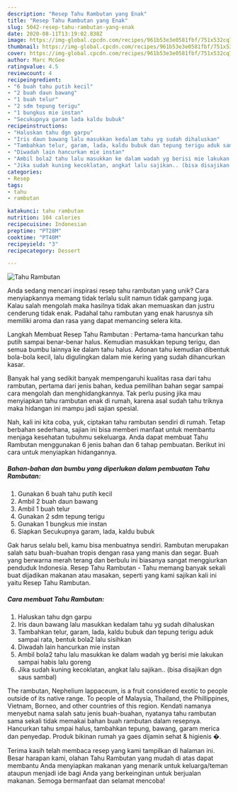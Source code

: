 ```yaml
---
description: "Resep Tahu Rambutan yang Enak"
title: "Resep Tahu Rambutan yang Enak"
slug: 5042-resep-tahu-rambutan-yang-enak
date: 2020-08-11T13:19:02.838Z
image: https://img-global.cpcdn.com/recipes/961b53e3e0581fbf/751x532cq70/tahu-rambutan-foto-resep-utama.jpg
thumbnail: https://img-global.cpcdn.com/recipes/961b53e3e0581fbf/751x532cq70/tahu-rambutan-foto-resep-utama.jpg
cover: https://img-global.cpcdn.com/recipes/961b53e3e0581fbf/751x532cq70/tahu-rambutan-foto-resep-utama.jpg
author: Marc McGee
ratingvalue: 4.5
reviewcount: 4
recipeingredient:
- "6 buah tahu putih kecil"
- "2 buah daun bawang"
- "1 buah telur"
- "2 sdm tepung terigu"
- "1 bungkus mie instan"
- "Secukupnya garam lada kaldu bubuk"
recipeinstructions:
- "Haluskan tahu dgn garpu"
- "Iris daun bawang lalu masukkan kedalam tahu yg sudah dihaluskan"
- "Tambahkan telur, garam, lada, kaldu bubuk dan tepung terigu aduk sampai rata, bentuk bola2 lalu sisihkan"
- "Diwadah lain hancurkan mie instan"
- "Ambil bola2 tahu lalu masukkan ke dalam wadah yg berisi mie lakukan sampai habis lalu goreng"
- "Jika sudah kuning kecoklatan, angkat lalu sajikan.. (bisa disajikan dgn saus sambal)"
categories:
- Resep
tags:
- tahu
- rambutan

katakunci: tahu rambutan 
nutrition: 104 calories
recipecuisine: Indonesian
preptime: "PT28M"
cooktime: "PT40M"
recipeyield: "3"
recipecategory: Dessert

---
```



![Tahu Rambutan](https://img-global.cpcdn.com/recipes/961b53e3e0581fbf/751x532cq70/tahu-rambutan-foto-resep-utama.jpg)

Anda sedang mencari inspirasi resep tahu rambutan yang unik? Cara menyiapkannya memang tidak terlalu sulit namun tidak gampang juga. Kalau salah mengolah maka hasilnya tidak akan memuaskan dan justru cenderung tidak enak. Padahal tahu rambutan yang enak harusnya sih memiliki aroma dan rasa yang dapat memancing selera kita.

Langkah Membuat Resep Tahu Rambutan : Pertama-tama hancurkan tahu putih sampai benar-benar halus. Kemudian masukkan tepung terigu, dan semua bumbu lainnya ke dalam tahu halus. Adonan tahu kemudian dibentuk bola-bola kecil, lalu digulingkan dalam mie kering yang sudah dihancurkan kasar.

Banyak hal yang sedikit banyak mempengaruhi kualitas rasa dari tahu rambutan, pertama dari jenis bahan, kedua pemilihan bahan segar sampai cara mengolah dan menghidangkannya. Tak perlu pusing jika mau menyiapkan tahu rambutan enak di rumah, karena asal sudah tahu triknya maka hidangan ini mampu jadi sajian spesial.


Nah, kali ini kita coba, yuk, ciptakan tahu rambutan sendiri di rumah. Tetap berbahan sederhana, sajian ini bisa memberi manfaat untuk membantu menjaga kesehatan tubuhmu sekeluarga. Anda dapat membuat Tahu Rambutan menggunakan 6 jenis bahan dan 6 tahap pembuatan. Berikut ini cara untuk menyiapkan hidangannya.

<!--inarticleads1-->

##### Bahan-bahan dan bumbu yang diperlukan dalam pembuatan Tahu Rambutan:

1. Gunakan 6 buah tahu putih kecil
1. Ambil 2 buah daun bawang
1. Ambil 1 buah telur
1. Gunakan 2 sdm tepung terigu
1. Gunakan 1 bungkus mie instan
1. Siapkan Secukupnya garam, lada, kaldu bubuk


Gak harus selalu beli, kamu bisa menbuatnya sendiri. Rambutan merupakan salah satu buah-buahan tropis dengan rasa yang manis dan segar. Buah yang berwarna merah terang dan berbulu ini biasanya sangat menggiurkan penduduk Indonesia. Resep Tahu Rambutan - Tahu memang banyak sekali buat dijadikan makanan atau masakan, seperti yang kami sajikan kali ini yaitu Resep Tahu Rambutan. 

<!--inarticleads2-->

##### Cara membuat Tahu Rambutan:

1. Haluskan tahu dgn garpu
1. Iris daun bawang lalu masukkan kedalam tahu yg sudah dihaluskan
1. Tambahkan telur, garam, lada, kaldu bubuk dan tepung terigu aduk sampai rata, bentuk bola2 lalu sisihkan
1. Diwadah lain hancurkan mie instan
1. Ambil bola2 tahu lalu masukkan ke dalam wadah yg berisi mie lakukan sampai habis lalu goreng
1. Jika sudah kuning kecoklatan, angkat lalu sajikan.. (bisa disajikan dgn saus sambal)


The rambutan, Nephelium lappaceum, is a fruit considered exotic to people outside of its native range. To people of Malaysia, Thailand, the Phillippines, Vietnam, Borneo, and other countries of this region. Kendati namanya menyebut nama salah satu jenis buah-buahan, nyatanya tahu rambutan sama sekali tidak memakai bahan buah rambutan dalam resepnya. Hancurkan tahu smpai halus, tambahkan tepung, bawang, garam merica dan penyedap. Produk bikinan rumah ya gaes dijamin sehat &amp; higienis �. 

Terima kasih telah membaca resep yang kami tampilkan di halaman ini. Besar harapan kami, olahan Tahu Rambutan yang mudah di atas dapat membantu Anda menyiapkan makanan yang menarik untuk keluarga/teman ataupun menjadi ide bagi Anda yang berkeinginan untuk berjualan makanan. Semoga bermanfaat dan selamat mencoba!
